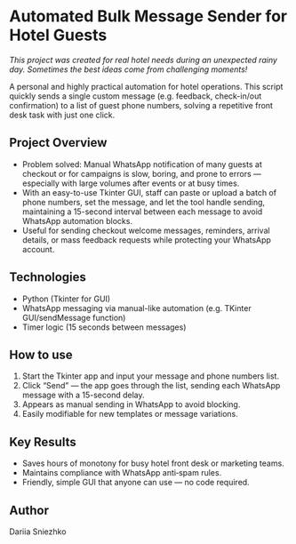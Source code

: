 # Automated Bulk Message Sender for Hotel Guests

*This project was created for real hotel needs during an unexpected rainy day. Sometimes the best ideas come from challenging moments!*

A personal and highly practical automation for hotel operations. This script quickly sends a single custom message (e.g. feedback, check-in/out confirmation) to a list of guest phone numbers, solving a repetitive front desk task with just one click.

## Project Overview

- Problem solved: Manual WhatsApp notification of many guests at checkout or for campaigns is slow, boring, and prone to errors — especially with large volumes after events or at busy times.
- With an easy-to-use Tkinter GUI, staff can paste or upload a batch of phone numbers, set the message, and let the tool     handle sending, maintaining a 15-second interval between each message to avoid WhatsApp automation blocks.
- Useful for sending checkout welcome messages, reminders, arrival details, or mass feedback requests while protecting your WhatsApp account.

## Technologies

- Python (Tkinter for GUI)
- WhatsApp messaging via manual-like automation (e.g. TKinter GUI/sendMessage function)
- Timer logic (15 seconds between messages)

## How to use

1. Start the Tkinter app and input your message and phone numbers list.
2. Click “Send” — the app goes through the list, sending each WhatsApp message with a 15-second delay.
3. Appears as manual sending in WhatsApp to avoid blocking.
4. Easily modifiable for new templates or message variations.

## Key Results

- Saves hours of monotony for busy hotel front desk or marketing teams.
- Maintains compliance with WhatsApp anti‑spam rules.
- Friendly, simple GUI that anyone can use — no code required.

## Author

Dariia Sniezhko
